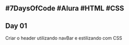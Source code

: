 ## #7DaysOfCode #Alura #HTML  #CSS

## Day 01

Criar o header utilizando navBar e estilizando com CSS